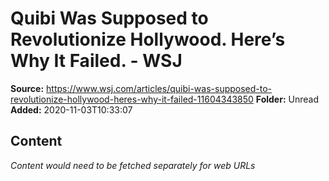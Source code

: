 # Quibi Was Supposed to Revolutionize Hollywood. Here’s Why It Failed. - WSJ

**Source:** https://www.wsj.com/articles/quibi-was-supposed-to-revolutionize-hollywood-heres-why-it-failed-11604343850
**Folder:** Unread
**Added:** 2020-11-03T10:33:07




## Content
*Content would need to be fetched separately for web URLs*
